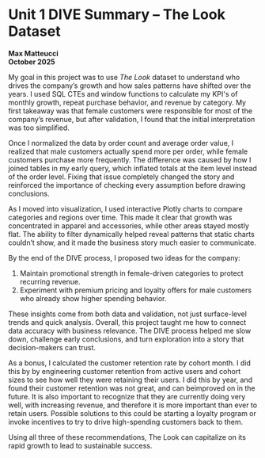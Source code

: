 # Unit 1 DIVE Summary – The Look Dataset  
**Max Matteucci**  
**October 2025**

My goal in this project was to use *The Look* dataset to understand who drives the company’s growth and how sales patterns have shifted over the years. I used SQL CTEs and window functions to calculate my KPI's of monthly growth, repeat purchase behavior, and revenue by category. My first takeaway was that female customers were responsible for most of the company’s revenue, but after validation, I found that the initial interpretation was too simplified.

Once I normalized the data by order count and average order value, I realized that male customers actually spend more per order, while female customers purchase more frequently. The difference was caused by how I joined tables in my early query, which inflated totals at the item level instead of the order level. Fixing that issue completely changed the story and reinforced the importance of checking every assumption before drawing conclusions.

As I moved into visualization, I used interactive Plotly charts to compare categories and regions over time. This made it clear that growth was concentrated in apparel and accessories, while other areas stayed mostly flat. The ability to filter dynamically helped reveal patterns that static charts couldn’t show, and it made the business story much easier to communicate.

By the end of the DIVE process, I proposed two ideas for the company:  
1. Maintain promotional strength in female-driven categories to protect recurring revenue.  
2. Experiment with premium pricing and loyalty offers for male customers who already show higher spending behavior.

These insights come from both data and validation, not just surface-level trends and quick analysis. Overall, this project taught me how to connect data accuracy with business relevance. The DIVE process helped me slow down, challenge early conclusions, and turn exploration into a story that decision-makers can trust.

As a bonus, I calculated the customer retention rate by cohort month.  I did this by by engineering customer retention from active users and cohort sizes to see how well they were retaining their users.  I did this by year, and found their customer retention was not great, and can beimproved on in the future.  It is also important to recognize that they are currently doing very well, with increasing revenue, and therefore it is more important than ever to retain users. Possible solutions to this could be starting a loyalty program or invoke incentives to try to drive high-spending customers back to them.

Using all three of these recommendations, The Look can capitalize on its rapid growth to lead to sustainable success.



